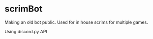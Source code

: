 # scrimBot
Making an old bot public. Used for in house scrims for multiple games.

Using discord.py API
